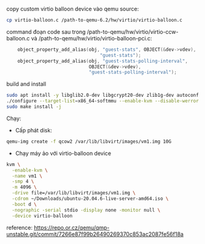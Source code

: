 copy custom virtio balloon device vào qemu source:

```bash
cp virtio-balloon.c /path-to-qemu-6.2/hw/virtio/virtio-balloon.c
```

command đoạn code sau trong /path-to-qemu/hw/virtio/virtio-ccw-balloon.c và /path-to-qemu/hw/virtio/virtio-balloon-pci.c:

```c
    object_property_add_alias(obj, "guest-stats", OBJECT(&dev->vdev),
                                  "guest-stats");
    object_property_add_alias(obj, "guest-stats-polling-interval",
                              OBJECT(&dev->vdev),
                              "guest-stats-polling-interval");
```

build and install

```bash
sudo apt install -y libglib2.0-dev libgcrypt20-dev zlib1g-dev autoconf make automake libtool bison flex libpixman-1-dev device-tree-compiler seabios ninja-build
./configure --target-list=x86_64-softmmu --enable-kvm --disable-werror --prefix=/usr
sudo make install -j
```

Chạy:

- Cấp phát disk:

```bash
qemu-img create -f qcow2 /var/lib/libvirt/images/vm1.img 10G
```

- Chạy máy ảo với virtio-balloon device

```bash
kvm \
  -enable-kvm \
  -name vm1 \
  -smp 4 \
  -m 4096 \
  -drive file=/var/lib/libvirt/images/vm1.img \
  -cdrom ~/Downloads/ubuntu-20.04.6-live-server-amd64.iso \
  -boot d \
  -nographic -serial stdio -display none -monitor null \
  -device virtio-balloon
```

reference: https://repo.or.cz/qemu/qmp-unstable.git/commit/7266e87f99b26490269370c853ac2087fe56f18a